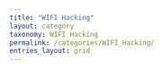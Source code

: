 ```yaml
---
title: "WIFI Hacking"
layout: category
taxonomy: WIFI Hacking
permalink: /categories/WIFI_Hacking/
entries_layout: grid
---
```


